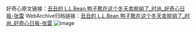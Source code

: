 好奇心原文链接：[丑丑的 L.L.Bean 鸭子靴在这个冬天卖脱销了_时尚_好奇心日报-张雷](https://www.qdaily.com/articles/4359.html)
WebArchive归档链接：[丑丑的 L.L.Bean 鸭子靴在这个冬天卖脱销了_时尚_好奇心日报-张雷](http://web.archive.org/web/20181010042337/http://www.qdaily.com:80/articles/4359.html)
![image](http://ww3.sinaimg.cn/large/007d5XDply1g3vfktw9k7j30u06ookjl)